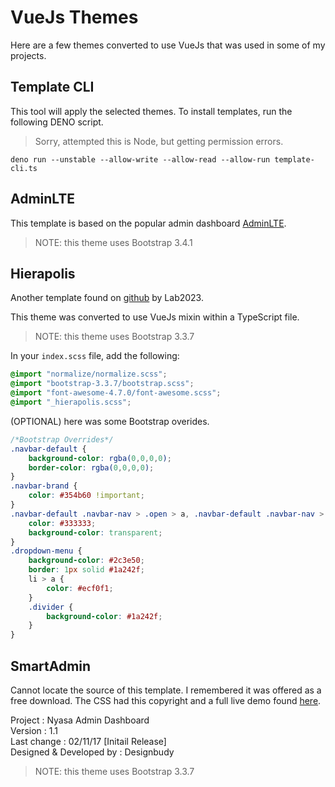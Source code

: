 # VueJs Themes

Here are a few themes converted to use VueJs that was used in some of my projects.

## Template CLI
This tool will apply the selected themes. To install templates, run the following DENO script.

> Sorry, attempted this is Node, but getting permission errors.

```
deno run --unstable --allow-write --allow-read --allow-run template-cli.ts
```

## AdminLTE
This template is based on the popular admin dashboard [AdminLTE](https://github.com/ColorlibHQ/AdminLTE).

> NOTE: this theme uses Bootstrap 3.4.1


## Hierapolis 
Another template found on [github](https://github.com/lab2023/hierapolis) by Lab2023.

This theme was converted to use VueJs mixin within a TypeScript file.

> NOTE: this theme uses Bootstrap 3.3.7

In your `index.scss` file, add the following:

```scss
@import "normalize/normalize.scss";
@import "bootstrap-3.3.7/bootstrap.scss";
@import "font-awesome-4.7.0/font-awesome.scss";
@import "_hierapolis.scss";
```

(OPTIONAL) here was some Bootstrap overides.

```scss
/*Bootstrap Overrides*/
.navbar-default {
    background-color: rgba(0,0,0,0);
    border-color: rgba(0,0,0,0);
}
.navbar-brand {
    color: #354b60 !important;
}
.navbar-default .navbar-nav > .open > a, .navbar-default .navbar-nav > .open > a:hover, .navbar-default .navbar-nav > .open > a:focus {
    color: #333333;
    background-color: transparent;
}
.dropdown-menu {
    background-color: #2c3e50;
    border: 1px solid #1a242f;
    li > a {
        color: #ecf0f1;
    }
    .divider {
        background-color: #1a242f;
    }
}
```

## SmartAdmin
Cannot locate the source of this template. I remembered it was offered as a free download. The CSS had this copyright and a full live demo found [here](http://www.designbudy.com/nyasa/horizontal/index.html).

Project :	                Nyasa Admin Dashboard  
Version :	                1.1  
Last change :	            02/11/17 [Initail Release]  
Designed & Developed by :	Designbudy

> NOTE: this theme uses Bootstrap 3.3.7